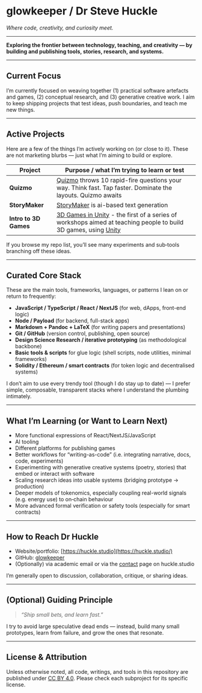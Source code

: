 # glowkeeper / Dr Steve Huckle

*Where code, creativity, and curiosity meet.*

---

**Exploring the frontier between technology, teaching, and creativity — by building and publishing tools, stories, research, and systems.**

---

## Current Focus  

I’m currently focused on weaving together (1) practical software artefacts and games, (2) conceptual research, and (3) generative creative work. I aim to keep shipping projects that test ideas, push boundaries, and teach me new things.

---

## Active Projects  

Here are a few of the things I’m actively working on (or close to it). These are not marketing blurbs — just what I’m aiming to build or explore.

| Project | Purpose / what I’m trying to learn or test |
|---|---|
| **Quizmo** | [Quizmo](https://quizmo.fun/) throws 10 rapid-fire questions your way. Think fast. Tap faster. Dominate the layouts. Quizmo awaits |
| **StoryMaker** | [StoryMaker](https://huckle.studio/storymaker/) is ai-based text generation |
| **Intro to 3D Games** | [3D Games in Unity](https://github.com/glowkeeper/IntroToBuilding3DGamesInUnity) - the first of a series of workshops aimed at teaching people to build 3D games, using [Unity](https://unity.com/) |

If you browse my repo list, you’ll see many experiments and sub‑tools branching off these ideas.

---

## Curated Core Stack  

These are the main tools, frameworks, languages, or patterns I lean on or return to frequently:

- **JavaScript / TypeScript / React / NextJS** (for web, dApps, front-end logic)
- **Node / Payload** (for backend, full-stack apps)
- **Markdown + Pandoc + LaTeX** (for writing papers and presentations)  
- **Git / GitHub** (version control, publishing, open source)  
- **Design Science Research / iterative prototyping** (as methodological backbone)  
- **Basic tools & scripts** for glue logic (shell scripts, node utilities, minimal frameworks)  
- **Solidity / Ethereum / smart contracts** (for token logic and decentralised systems)  

I don’t aim to use every trendy tool (though I do stay up to date) — I prefer simple, composable, transparent stacks where I understand the plumbing intimately.

---

## What I’m Learning (or Want to Learn Next)  

- More functional expressions of React/NextJS/JavaScript
- AI tooling
- Different platforms for publishing games
- Better workflows for “writing-as-code” (i.e. integrating narrative, docs, code, experiments)  
- Experimenting with generative creative systems (poetry, stories) that embed or interact with software  
- Scaling research ideas into usable systems (bridging prototype → production)
- Deeper models of tokenomics, especially coupling real-world signals (e.g. energy use) to on‑chain behaviour  
- More advanced formal verification or safety tools (especially for smart contracts)

---

## How to Reach Dr Huckle  

- Website/portfolio: [https://huckle.studio](https://huckle.studio/)
- GitHub: [glowkeeper](https://github.com/glowkeeper) 
- (Optionally) via academic email or via the [contact](https://huckle.studio/about/contact) page on huckle.studio  

I’m generally open to discussion, collaboration, critique, or sharing ideas.

---

## (Optional) Guiding Principle  

> *“Ship small bets, and learn fast.”*

I try to avoid large speculative dead ends — instead, build many small prototypes, learn from failure, and grow the ones that resonate.

---

## License & Attribution  

Unless otherwise noted, all code, writings, and tools in this repository are published under [CC BY 4.0](https://creativecommons.org/licenses/by/4.0/). Please check each subproject for its specific license.  


